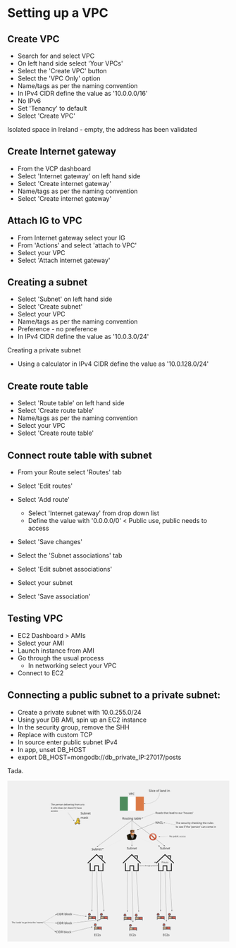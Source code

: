 # Setting up a VPC

## Create VPC

- Search for and select VPC
- On left hand side select 'Your VPCs'
- Select the 'Create VPC' button
- Select the 'VPC Only' option
- Name/tags as per the naming convention
- In IPv4 CIDR define the value as '10.0.0.0/16'
- No IPv6
- Set 'Tenancy' to default
- Select 'Create VPC'

Isolated space in Ireland - empty, the address has been validated

## Create Internet gateway

- From the VCP dashboard
- Select 'Internet gateway' on left hand side
- Select 'Create internet gateway'
- Name/tags as per the naming convention
- Select 'Create internet gateway'

## Attach IG to VPC

- From Internet gateway select your IG
- From 'Actions' and select 'attach to VPC'
- Select your VPC
- Select 'Attach internet gateway'

## Creating a subnet

- Select 'Subnet' on left hand side
- Select 'Create subnet'
- Select your VPC
- Name/tags as per the naming convention
- Preference - no preference
- In IPv4 CIDR define the value as '10.0.3.0/24'

Creating a private subnet

- Using a calculator in IPv4 CIDR define the value as '10.0.128.0/24'

## Create route table

- Select 'Route table' on left hand side
- Select 'Create route table'
- Name/tags as per the naming convention
- Select your VPC
- Select 'Create route table'

## Connect route table with subnet

- From your Route select 'Routes' tab
- Select 'Edit routes'
- Select 'Add route'
  - Select 'Internet gateway' from drop down list
  - Define the value with '0.0.0.0/0' < Public use, public needs to access
- Select 'Save changes'

- Select the 'Subnet associations' tab
- Select 'Edit subnet associations'
- Select your subnet
- Select 'Save association'

## Testing VPC

- EC2 Dashboard > AMIs
- Select your AMI
- Launch instance from AMI
- Go through the usual process
  - In networking select your VPC
- Connect to EC2

## Connecting a public subnet to a private subnet:

- Create a private subnet with 10.0.255.0/24
- Using your DB AMI, spin up an EC2 instance
- In the security group, remove the SHH
- Replace with custom TCP
- In source enter public subnet IPv4
- In app, unset DB_HOST
- export DB_HOST=mongodb://db_private_IP:27017/posts

Tada.

![](../img/VPC_diagram_2.png)